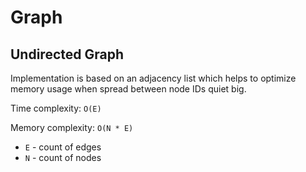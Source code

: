 # Graph


## Undirected Graph
Implementation is based on an adjacency list which helps to optimize memory usage when spread between
node IDs quiet big.

Time complexity: `O(E)`

Memory complexity: `O(N * E)`

- `E` - count of edges
- `N` - count of nodes